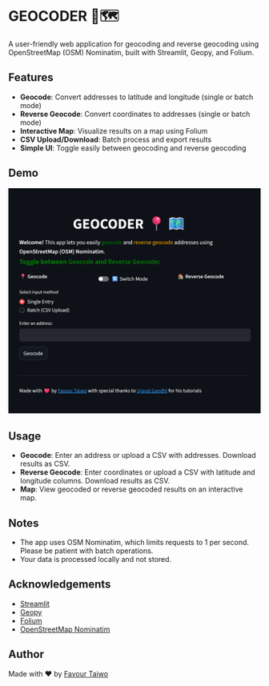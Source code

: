 # GEOCODER 📍🗺️

A user-friendly web application for geocoding and reverse geocoding using OpenStreetMap (OSM) Nominatim, built with Streamlit, Geopy, and Folium.

## Features
- **Geocode**: Convert addresses to latitude and longitude (single or batch mode)
- **Reverse Geocode**: Convert coordinates to addresses (single or batch mode)
- **Interactive Map**: Visualize results on a map using Folium
- **CSV Upload/Download**: Batch process and export results
- **Simple UI**: Toggle easily between geocoding and reverse geocoding

## Demo
![App Screenshot](image.png)


## Usage
- **Geocode**: Enter an address or upload a CSV with addresses. Download results as CSV.
- **Reverse Geocode**: Enter coordinates or upload a CSV with latitude and longitude columns. Download results as CSV.
- **Map**: View geocoded or reverse geocoded results on an interactive map.

## Notes
- The app uses OSM Nominatim, which limits requests to 1 per second. Please be patient with batch operations.
- Your data is processed locally and not stored.

## Acknowledgements
- [Streamlit](https://streamlit.io/)
- [Geopy](https://geopy.readthedocs.io/)
- [Folium](https://python-visualization.github.io/folium/)
- [OpenStreetMap Nominatim](https://nominatim.openstreetmap.org/)

## Author
Made with ❤️ by [Favour Taiwo](https://github.com/favtai)
